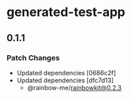 # generated-test-app

## 0.1.1
### Patch Changes

- Updated dependencies [0686c2f]
- Updated dependencies [dfc7d13]
  - @rainbow-me/rainbowkit@0.2.3
